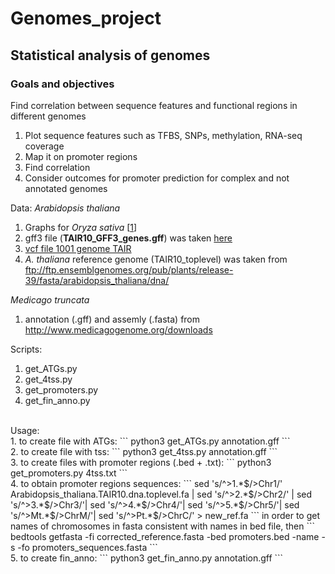# Genomes_project
## Statistical analysis of genomes
### Goals and objectives
Find correlation between sequence features and functional regions in different genomes

1. Plot sequence features such as TFBS, SNPs, methylation, RNA-seq coverage
2. Map it on promoter regions
3. Find correlation
4. Consider outcomes for promoter prediction for complex and not annotated genomes


Data:
*Arabidopsis thaliana*
1. Graphs for *Oryza sativa* [[1](https://www.ncbi.nlm.nih.gov/pubmed/27774999)]
2. gff3 file (**TAIR10_GFF3_genes.gff**) was taken [here](https://www.arabidopsis.org/download/index-auto.jsp?dir=%2Fdownload_files%2FGenes%2FTAIR10_genome_release%2FTAIR10_gff3)
2. [vcf file 1001 genome TAIR]()
3. *A. thaliana* reference genome (TAIR10_toplevel) was taken from ftp://ftp.ensemblgenomes.org/pub/plants/release-39/fasta/arabidopsis_thaliana/dna/

*Medicago truncata*
1. annotation (.gff) and assemly (.fasta) from http://www.medicagogenome.org/downloads


Scripts:
1. get_ATGs.py
2. get_4tss.py
4. get_promoters.py
3. get_fin_anno.py <br>
<br>
Usage: <br>
1. to create file with ATGs: ``` python3 get_ATGs.py annotation.gff ``` <br>
2. to create file with tss: ``` python3 get_4tss.py annotation.gff ``` <br>
3. to create files with promoter regions (.bed + .txt): ``` python3 get_promoters.py 4tss.txt ``` <br>
4. to obtain promoter regions sequences: ``` sed 's/^>1.*$/>Chr1/' Arabidopsis_thaliana.TAIR10.dna.toplevel.fa | sed 's/^>2.*$/>Chr2/' | sed 's/^>3.*$/>Chr3/'| sed 's/^>4.*$/>Chr4/'| sed 's/^>5.*$/>Chr5/'| sed 's/^>Mt.*$/>ChrM/'| sed 's/^>Pt.*$/>ChrC/' > new_ref.fa ``` in order to get names of chromosomes in fasta consistent with names in bed file, then ``` bedtools getfasta -fi corrected_reference.fasta -bed promoters.bed -name -s -fo promoters_sequences.fasta ``` <br>
5. to create fin_anno: ``` python3 get_fin_anno.py annotation.gff ``` <br>
  
